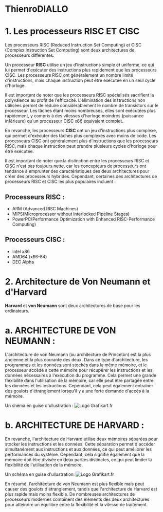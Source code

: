 # ThienroDIALLO


# 1. Les processeurs **RISC ET CISC**
Les processeurs RISC (Reduced Instruction Set Computing) et CISC (Complex Instruction Set Computing) sont deux architectures de processeurs différentes.

Un processeur **RISC** utilise un jeu d'instructions simple et uniforme, ce qui lui permet d'exécuter des instructions plus rapidement que les processeurs CISC. Les processeurs RISC ont généralement un nombre limité d'instructions, mais chaque instruction peut être exécutée en un seul cycle d'horloge.

Il est important de noter que les processeurs RISC spécialisés sacrifient la polyvalence au profit de l'efficacité. L'élimination des instructions non utilisées permet de réduire considérablement le nombre de transistors sur le processeur. Les tâches étant moins nombreuses, elles sont exécutées plus rapidement, y compris à des vitesses d'horloge moindres (puissance inférieure) qu'un processeur CISC x86 équivalent complet.

En revanche, les processeurs **CISC** ont un jeu d'instructions plus complexe, qui permet d'exécuter des tâches plus complexes avec moins de code. Les processeurs CISC ont généralement plus d'instructions que les processeurs RISC, mais chaque instruction peut prendre plusieurs cycles d'horloge pour être exécutée.

Il est important de noter que la distinction entre les processeurs RISC et CISC n'est pas toujours nette, car les concepteurs de processeurs ont tendance à emprunter des caractéristiques des deux architectures pour créer des processeurs hybrides. Cependant, certaines des architectures de processeurs RISC et CISC les plus populaires incluent :

## Processeurs **RISC** :
* ARM (Advanced RISC Machines)
* MIPS(Microprocessor without Interlocked Pipeline Stages)
* PowerPC(Performance Optimization with Enhanced RISC-Performance Computing)

## Processeurs **CISC** :
* Intel x86
* AMD64 (x86-64)
* DEC Alpha

# 2. Architecture de Von Neumann et d'Harvard

**Harvard** et **von Neumann** sont deux architectures de base pour les ordinateurs.

# a. ARCHITECTURE DE VON NEUMANN :
L'architecture de von Neumann (ou architecture de Princeton) est la plus ancienne et la plus courante des deux. Dans ce type d'architecture, les programmes et les données sont stockés dans la même mémoire, et le processeur accède à cette mémoire pour récupérer les instructions et les données nécessaires à l'exécution du programme. Cela permet une grande flexibilité dans l'utilisation de la mémoire, car elle peut être partagée entre les données et les instructions. Cependant, cela peut également entraîner des goulots d'étranglement lorsqu'il y a une forte demande d'accès à la mémoire.

Un shéma en guise d'ullustration : ![Logo Grafikart.fr](https://www.bing.com/images/search?view=detailV2&ccid=nIse8u7o&id=76BBFD97C503D1091F72E73BD0C336F93DB60D16&thid=OIP.nIse8u7o2q9I06DzFKbwQAHaHD&mediaurl=https%3a%2f%2f3.bp.blogspot.com%2f-2BG1OXXWSGs%2fV7GFsMiDPzI%2fAAAAAAAAAHk%2f9pyzC0-L-l8s_G8GIDoIeUTjWue0uAoGQCLcB%2fs1600%2f2000px-Von_Neumann_architecture.svg.png&cdnurl=https%3a%2f%2fth.bing.com%2fth%2fid%2fR.9c8b1ef2eee8daaf48d3a0f314a6f040%3frik%3dFg22Pfk2w9A75w%26pid%3dImgRaw%26r%3d0&exph=1524&expw=1600&q=architecture+de+von+neumann&simid=608036480622810001&FORM=IRPRST&ck=5FDF9A37AAFFEA7E0AAFD9E18EAE3B5B&selectedIndex=0)

# b. ARCHITECTURE DE HARVARD :
En revanche, l'architecture de Harvard utilise deux mémoires séparées pour stocker les instructions et les données. Cette séparation permet d'accéder simultanément aux instructions et aux données, ce qui peut améliorer les performances du système. Cependant, cela signifie également que la mémoire doit être divisée en deux parties distinctes, ce qui peut limiter la flexibilité de l'utilisation de la mémoire.

Un schéma en guise d'ullustration: ![Logo Grafikart.fr](https://image.slidesharecdn.com/harvardarchitecture-120315073904-phpapp02/95/harvard-architecture-2-1024.jpg?cb=1331797532)


En résumé, l'architecture de von Neumann est plus flexible mais peut causer des goulots d'étranglement, tandis que l'architecture de Harvard est plus rapide mais moins flexible. De nombreuses architectures de processeurs modernes combinent des éléments des deux architectures pour atteindre un équilibre entre la flexibilité et la vitesse de traitement.



